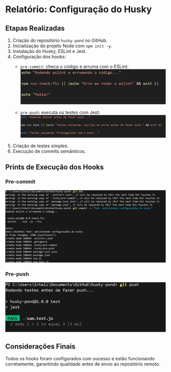 # Relatório: Configuração do Husky

## Etapas Realizadas

1. Criação do repositório `husky-pond` no GitHub.
2. Inicialização do projeto Node com `npm init -y`.
3. Instalação do Husky, ESLint e Jest.
4. Configuração dos hooks:
   - `pre-commit`: checa o código e arruma com o ESLint:
    ![pre-commit](./img/pre-commit.sh.png)

   - `pre-push`: executa os testes com Jest:
   ![pre-commit](./img/pre-push.sh.png)
5. Criação de testes simples.
6. Execução de commits semânticos.

## Prints de Execução dos Hooks

### Pre-commit
![pre-commit](./img/pre-commit.png)

### Pre-push
![pre-push](./img/pre-push.png)

## Considerações Finais

Todos os hooks foram configurados com sucesso e estão funcionando corretamente, garantindo qualidade antes de envio ao repositório remoto.
